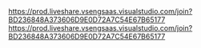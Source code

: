 https://prod.liveshare.vsengsaas.visualstudio.com/join?BD236848A373606D9E0D72A7C54E67B65177
https://prod.liveshare.vsengsaas.visualstudio.com/join?BD236848A373606D9E0D72A7C54E67B65177
